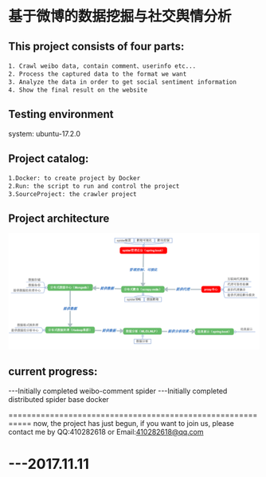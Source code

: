 # 基于微博的数据挖掘与社交舆情分析

## This project consists of four parts:
```
1. Crawl weibo data, contain comment、userinfo etc...
2. Process the captured data to the format we want
3. Analyze the data in order to get social sentiment information
4. Show the final result on the website
```

## Testing environment
system: ubuntu-17.2.0

## Project catalog:
```
1.Docker: to create project by Docker
2.Run: the script to run and control the project
3.SourceProject: the crawler project
```

## Project architecture
<img src="./GitHub-Info/img/project-architecture.png" />

## current progress:
---Initially completed weibo-comment spider
---Initially completed distributed spider base docker


===========================================================
now, the project has just begun, if you want to join us, 
please contact me by QQ:410282618 or Email:410282618@qq.com

---2017.11.11
===========================================================
